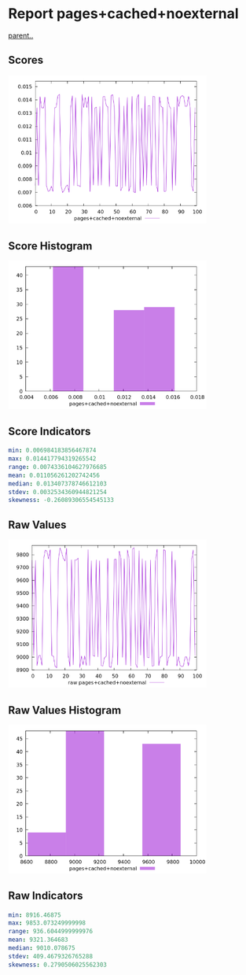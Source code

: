 # Report pages+cached+noexternal

[parent..](./..)  


## Scores

![score](./score.png)  

## Score Histogram

![hist](./hist.png)  

## Score Indicators

```yaml
min: 0.006984183856467874
max: 0.014417794319265542
range: 0.0074336104627976685
mean: 0.011056261202742456
median: 0.013407378746612103
stdev: 0.0032534360944821254
skewness: -0.26089306554545133

```

## Raw Values

![raw](./raw.png)  

## Raw Values Histogram

![raw hist](./raw_hist.png)  

## Raw Indicators

```yaml
min: 8916.46875
max: 9853.073249999998
range: 936.6044999999976
mean: 9321.364683
median: 9010.078675
stdev: 409.4679326765288
skewness: 0.2790506025562303

```

<style>
  img {
    max-width: 80%;
  }
</style>
      
